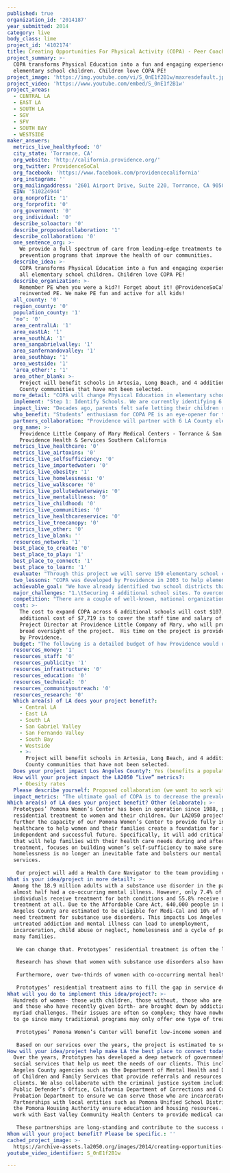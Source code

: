 ```yaml
---
published: true
organization_id: '2014187'
year_submitted: 2014
category: live
body_class: lime
project_id: '4102174'
title: Creating Opportunities For Physical Activity (COPA) - Peer Coach PE Program
project_summary: >-
  COPA transforms Physical Education into a fun and engaging experience for all
  elementary school children. Children love COPA PE!
project_image: 'https://img.youtube.com/vi/S_0nE1f2B1w/maxresdefault.jpg'
project_video: 'https://www.youtube.com/embed/S_0nE1f2B1w'
project_areas:
  - CENTRAL LA
  - EAST LA
  - SOUTH LA
  - SGV
  - SFV
  - SOUTH BAY
  - WESTSIDE
maker_answers:
  metrics_live_healthyfood: '0'
  city_state: 'Torrance, CA'
  org_website: 'http://california.providence.org/'
  org_twitter: ProvidenceSoCal
  org_facebook: 'https://www.facebook.com/providencecalifornia'
  org_instagram: ''
  org_mailingaddress: '2601 Airport Drive, Suite 220, Torrance, CA 90505'
  EIN: '510224944'
  org_nonprofit: '1'
  org_forprofit: '0'
  org_government: '0'
  org_individual: '0'
  describe_soloactor: '0'
  describe_proposedcollaboration: '1'
  describe_collaboration: '0'
  one_sentence_org: >-
    We provide a full spectrum of care from leading-edge treatments to
    prevention programs that improve the health of our communities.
  describe_idea: >-
    COPA transforms Physical Education into a fun and engaging experience for
    all elementary school children. Children love COPA PE!
  describe_organization: >-
    Remember PE when you were a kid?! Forget about it! @ProvidenceSoCal has
    reinvented PE. We make PE fun and active for all kids!
  all_county: '0'
  region_county: '0'
  population_county: '1'
  'no': '0'
  area_centralLA: '1'
  area_eastLA: '1'
  area_southLA: '1'
  area_sangabrielvalley: '1'
  area_sanfernandovalley: '1'
  area_southbay: '1'
  area_westside: '1'
  'area_other:': '1'
  area_other_blank: >-
    Project will benefit schools in Artesia, Long Beach, and 4 additional LA
    County communities that have not been selected.
  more_detail: "COPA will change Physical Education in elementary schools across Los Angeles County. COPA is not the old-school style of PE that requires kids to do jumping jacks, sit-ups, and makes kids who are not so athletic feel ashamed and embarrassed when picked last. No, instead COPA welcomes kids of all ability levels and gets classrooms of kids and their teachers moving together.\r\nOur project will:\r\n-\t provide on-site training and peer-coaching for 150 elementary school teachers and their 3,650 students across 6 schools sites;\r\n-\tlaunch an interactive website for on-going support of teachers and students;\r\n-\tbuild a culture of physical activity around the schools by helping parents, teachers, and children launch fun, easy to implement activities."
  implement: "Step 1: Identify Schools. We are currently identifying 6 urban public elementary schools that are located in lower-income communities within Los Angeles County (at the time of submission, 2 school districts are confirmed). We are selecting lower-income schools because historically, these schools have cut PE teachers from their budgets and have left PE Instruction to classroom teachers. The problem is that those classroom teachers have very little, to no training or experience in PE instruction or in outdoor classroom management skills. In the South Bay region of LA County, we have found that teachers in these communities are eager and willing to learn new techniques and skills to improve how they deliver PE. \r\n\r\nStep 2: Conduct pre-assessment of Physical Education environment of each school campus. Present report of findings to school staff and parents.\r\n\r\nStep 3: Meet with teachers at the school to recruit them into the program. Over our 11 year history, we have found that teachers are more engaged and supportive when it is a voluntary program. Our experience is that 90% of teachers at a school do in fact volunteer to participate in the COPA program.\r\n\r\nStep 4: Conduct a large group teacher training at each participating school. Training will include laying out program expectations, introduction to web-based COPA support system, and having teachers play PE games, so they can be reminded of the joy of play.\r\n\r\nStep 5: Begin one-on-one peer coaching with participating teachers at each school.  Over the course of the year, each teacher and their students will receive 4 individually tailored, outdoor, peer coached PE sessions.\r\n\r\nStep 6: Provide individually-tailored technical assistance to launch events/activities to promote PE/physical activity on campus. We will work with the school wellness committee, parents, teachers, students or any other stakeholder interested in physical activity – and provide technical assistance to improve the culture of PE/physical activity on the school campus. In the past, examples have included,  launching a Walk to School Day event, creating a one-day Cardio-Carnival for students, designing a rainy-day schedule that still allows for PE instruction, training student leaders on organizing PE equipment. \r\n\r\nStep 7: Conduct post-assessment of PE environment at each school.  Provide report on improvements made during the school year and recommendations for future. Present findings to school and parents."
  impact_live: "Decades ago, parents felt safe letting their children run freely in their neighborhoods, being active for hours before being called inside for dinner.  That was the norm. Today, it simply isn’t happening. Right now, many if not most urban public elementary school children in LA County are NOT getting a chance to be active.  In the communities COPA targets, parents just don’t feel safe having their kids run freely in their neighborhoods.  On top of that, their children’s schools have cut their PE budgets, so children really can go days before they participate in any kind of moderate-to-vigorous physical activity. \r\n\r\nCOPA can change this for children. Today, COPA can make LA the healthiest place to live by reintroducing PE into schools in a fun, interactive, and all-inclusive way.  It gives classroom teachers – who otherwise would be intimidated and unprepared – the tools and skills that they need to teach PE. It gives children an opportunity to learn proper movement skills and create a culture of activity within their own lives. COPA makes LA the healthiest place to live today because it teaches children – at a very young age – lifelong movement skills and the joy of being active.  \r\n\r\nCOPA makes LA the healthiest place to live in 2050, because by then it will have created a generation of adults who will view daily physical activity as the norm. By 2050, COPA children today will be raising children of their own. They will have the expectation that their children will have PE instruction every day and they will instill this expectation in generations to come. By 2050, childhood obesity will no longer be an epidemic. The rates of childhood obesity will be so low that looking back, we will be shocked that we ever even allowed the rates to have been so high!"
  who_benefit: "Students’ enthusiasm for COPA PE is an eye-opener for teachers. They are able to interact with their students in a different, more relaxed setting than the classroom – through play! COPA means no one is waiting in lines and everyone has a piece of equipment, so there are fewer behavioral issues, which equates to higher motivation for both students and teachers. COPA is a positive PE experience for all.\r\n\r\nIn COPA, children in grades K-5 learn developmentally appropriate movement skills, personal responsibility, how to stay safe while playing, how to assess their own exertion, respect for others, cooperation, and teamwork. Schools that have been in COPA for several years, report decreases in childhood obesity and independent evaluations of the program across multiple school sites show that COPA increases the time children spend in moderate-to-vigorous physical activity (MVPA) during a PE lesson.\r\n“COPA taught me the value of exercise and how to make it fun…I feel that COPA has been a great addition to the school”.--Ray, 5th Grade COPA Student\r\n\r\nElementary school teachers benefit from the personal one-on-one peer coaching from a Providence Little Company of Mary Medical Center (Providence) PE Specialist. 150 teachers will receive COPA’s PE curriculum (aligned with California PE Standards), have access to their school’s new PE equipment, the COPA website, and will receive instruction on developmentally appropriate motor skills and outdoor classroom management. Working with their Peer Coach, they observe, co-teach and then independently teach the PE lessons.\r\n\r\nCOPA helps teachers meet the longstanding state law in California of 200 minutes of PE every 10 days – an achievement that most schools are not reaching.  COPA results show that there is an increase in the number of teachers who are confident in teaching PE and an increase in instructional time devoted to PE instruction. COPA also helps teachers achieve national standards of excellence in Physical Education instruction by making sure that at least 50% of their PE lesson is spent in MVPA.\r\n\r\n“The COPA Peer Coach Program made me a better PE teacher. I learned that although PE is an activity and \"fun\" for students, it needs to be taught just as if I was teaching a math lesson in the classroom. I learned once students are given the exact steps to be successful they have more fun which makes teaching PE fun for me.”--COPA Teacher\r\n"
  partners_collaboration: "Providence will partner with 6 LA County elementary schools that have never had COPA, serve children who live in lower-income communities, have high rates of childhood obesity, and that don’t currently offer systematic implementation of Physical Education. Two partners are confirmed - John F. Kennedy School in Artesia (part of the ABC Unified School District) and Robin Samana, Director of Elementary and K-8 Schools at the Long Beach Unified School District to identify schools in the LBUSD. We are in discussions with additional schools to confirm more sites. The “added benefit” that the participating schools will bring is that they are ready and willing to make a change within their school to improve student health.\r\n\r\nThree factors are critical to the success of our partnerships with participating schools. \r\n\r\n1.\tPrincipal support. The Principal supports and encourages teachers to participate in this voluntary program. They need to create an atmosphere that supports PE as an added benefit to teachers – something that will keep their students more focused and that can improve academic achievement – rather than an added burden to the teachers’ schedules. \r\n\r\n2.\tTeacher buy-in. We introduce the program to teachers and design a peer coach training schedule that accommodates their teaching schedule. 90% of teachers voluntarily enroll; 90% of enrollees complete the program. \r\n\r\n3.\tRelationships between the teachers and the Peer Coach is critical to success. COPA teachers report high satisfaction with their relationships with their Peer Coach. A focus group of COPA teachers across 3 school districts agreed that the most significant factor in changing their instructional practice related to PE was their peer coach relationship. This is a direct result of the PE Specialist setting a tone of trust and openness. We know that most classroom teachers have little to no training in PE; we know that most teachers are apprehensive about taking a group of 30 kids outside with the expectation of teaching age-appropriate motor skills; and we know from our 11 years of experience that there are teachers who have their own personal memories of PE that are not so positive and that definitely don’t motivate them to teach PE themselves. The peer coach takes all of these factors into consideration, is able to work individually with the teacher and their students and build a relationship of trust and mutual respect that overcomes these barriers to teaching PE."
  org_name: >-
    Providence Little Company of Mary Medical Centers - Torrance & San Pedro,
    Providence Health & Services Southern California
  metrics_live_healthcare: '0'
  metrics_live_airtoxins: '0'
  metrics_live_selfsufficiency: '0'
  metrics_live_importedwater: '0'
  metrics_live_obesity: '1'
  metrics_live_homelessness: '0'
  metrics_live_walkscore: '0'
  metrics_live_pollutedwaterways: '0'
  metrics_live_mentalillness: '0'
  metrics_live_childhood: '0'
  metrics_live_communities: '0'
  metrics_live_healthcareservice: '0'
  metrics_live_treecanopy: '0'
  metrics_live_other: '0'
  metrics_live_blank: ''
  resources_network: '1'
  best_place_to_create: '0'
  best_place_to_play: '1'
  best_place_to_connect: '1'
  best_place_to_learn: '1'
  evaluate: "Through this project we will serve 150 elementary school classroom teachers and 3,650 students. Our evaluation to show success consists of a teacher survey and a PE School Assessment, as described below:\r\n\r\nTeacher Survey\r\nOur evaluation will look at changes in teacher knowledge, attitudes, and behaviors as it relates to Physical Education Instruction. Teachers will complete pre and post surveys at the beginning and end of the program that measure the following metrics:\r\n1. frequency of PE instruction/per week\r\n2. time spent in a PE lesson\r\n3. attitudes towards PE instruction\r\n4. perception of their relationship with their peer coach.  \r\n\r\nPE School Assessment\r\nThe PE Specialist will also conduct a pre and post assessment of the school’s  PE environment. This school-wide assessment will measure the following metrics:\r\n1.\tPE Equipment\r\no\tDo they have any?  If so, what condition is it in?\r\no\tIs there a PE equipment storage area?\r\no\tHow accessible is the PE equipment to teachers?\r\no\tHow organized is the PE equipment storage area\r\n2.\tStatus of PE Instruction\r\no\tIs PE being done on campus?  If so, how often?  If not, what barriers to teachers/staff identify?\r\n3.\tChampions of PE\r\no\tAre there champions of PE on campus?  \r\no\tIs the school identifying and utilizing human resources to facilitate PE on campus? (for e.g. parent volunteers are a valuable resource. They can be used to help organize a PE storage shed; ease of finding and using equipment is a significant barrier identified by elementary school teachers.)\r\n\r\nResults from the teacher survey and school PE assessment will be compiled for each school site and shared with the Principal, teachers, parents, and other stakeholders. This will also include recommendations for future improvements to improve the environment of PE on the school campus."
  two_lessons: "COPA was developed by Providence in 2003 to help elementary school classroom teachers learn skills to teach PE and boost student activity levels. \r\n\r\nOver the past 11 years, we have learned several lessons that have informed our project. Two of the most significant lessons include:\r\n\r\n1.\tA one day group training for teachers is not enough to sustain PE lessons. While one day group trainings are wonderful for increasing awareness about PE and give teachers tools (flash cards, equipment, lesson plans) to teach PE, they don’t address the underlying issues of why the teacher does not increase PE Instruction after these training.  The training does not increase confidence and teacher independence.  A one day indoor training does not  teach the teacher how to manage their children outside – something that can be very intimidating to a teacher that is used to the structure and order inside the classroom.  It doesn’t give teachers hands-on experience with teaching motor skills to children and ultimately does not truly increase a teacher’s confidence in their ability to teach PE.\r\n\r\n2.\tThe Peer Coach Model works. COPA is based on a peer coach model – a model that is well recognized in other subject areas.  Peer coaching is an effective staff development strategy because it is ongoing, specific to grade levels and subjects and creates a collaborative sense of community with the teachers at the school (Russo, 2004).  The peer coach model promotes improvement in instructional performance because the relationship between the PE Specialist and the classroom teacher is built on mutual trust and respect, immediate feedback, and the consistency that facilitates changes in teacher attitudes and behavior related to physical education instruction (Prince et. al, 2010). Training through the peer coach model creates a sustainable project."
  achievable_goal: "We have already identified two school districts that each contains at least one school that is ready to implement COPA. We continue to dialogue with interested schools (and are open to new schools who find out about our program through this competition!) and will have them lined up and ready to start if we are fortunate enough to win this competition. \r\n\r\nA Providence PE Specialist has been identified to lead this project, if we are selected. He has over 16 years experience providing PE training and staff development for teachers, and expertise in program delivery in the school settings. While at Providence, he has overseen the successful launch of COPA at 13 schools across 3 school districts, so he is well prepared to successfully launch the proposed program. He will coordinate all aspects of the program and provide the peer coaching to the teachers. He is already on staff with Providence and is ready to launch the LA2050 program, if awarded. \r\n\r\nOur proposed schedule includes:\r\nMonth 1: Confirm sites, Meet with Principals\r\nMonth 2: Present program to teachers, Recruit Teachers, Conduct school PE pre-assessment, Conduct teacher pre-survey\r\nMonth 3: Initial Teacher Training which includes program orientation, introduction and explanation of the COPA Peer Coach Model, walk through webpage\r\nMonth 3-11: COPA Peer Coaching – individual peer-coaching of teachers\r\nMonth 5-12: Technical assistance to stakeholders\r\nMonth 12: Conduct teacher post-survey, Post school PE assessment\r\nMonth 12: Prepare and present end of year recap, recommendations.\r\n"
  major_challenges: "1.\tSecuring 4 additional school sites. To overcome this challenge we have already started the dialogue with potential school sites. If we win the competition, we are also able to offer the program at no cost to the school district, which is appealing to interested schools. We expect that if awarded, we will have identified all of the 6 school sites and be ready to launch. \r\n\r\n2.\tSpace at school site itself. The school yard and the space available for PE often changes on the school campus. There may be construction, a special event, it may be raining, there may be poor air quality outside, etc. which may make certain areas of - or the entire - yard inaccessible.  As part of the peer coaching, the PE Specialist works with the classroom teacher to teach them how to adapt to different scenarios so that “space” is never used again as an excuse to not offer PE.\r\n\r\n3.\tTeacher Perceptions. When we make our initial presentation to teachers, we listen to their concerns about COPA changing their long-standing routine, or that this is just adding something else to their plate, or that they do not have enough time to do PE with all of the other mandates required by their District. Often these concerns are masking other concerns including fear of managing children outside the classroom and their own insecurities with being active. The key to getting over these barriers falls back on the relationship between the PE Specialist and the teachers. Initially this comes from letting the teachers express their concerns and then explaining to them that we are not going to just throw them outside with their students and expect them to lead PE on their own the very first time. We help them understand our peer coach model and how that we are there to be a resource to them and their students; we are not going to judge them, rate them, or chastise them during this process. Another factor that really helps with teacher recruitment is simply social pressure. As more and more teachers sign on to the COPA program, the remaining teachers begin to realize how much fun and how much support they are getting from the peer coach. Slowly, but surely more teachers come on board to the point where 90% of teachers sign-up."
  competition: "There are a couple of well-known, national organizations that provide PE training for teachers and would be considered competitive to COPA. They include – SPARK, CATCH, and Bonnie’s Fitware. What makes COPA unique is that we are not just a curriculum-based program.  Our services are more intensive, using the evidenced-based peer coach model. COPA Peer Coaches provide one-on-one modeling, team teaching, and feedback to teachers on PE instruction, which makes the program more sustainable.\r\n\r\nOur PE Specialists all have a BA/BS in Physical Education, have experience working with adult learning principles, and are skilled at assessing content knowledge and class management skills.  Once hired by Providence they go through a 40 hour training course that includes the peer coach model, building relationships with teachers, navigating the school environment, outdoor classroom management techniques, data collection, and engaging the community to support PE on the school campus.\r\n\r\nAn organization that would be considered complementary to COPA would be PlayWorks.  While COPA primarily focused on Physical Education, PlayWorks focuses primarily on recess-based physical activity.  \r\n\r\n "
  cost: >-
    The cost to expand COPA across 6 additional schools will cost $107,719. The
    additional cost of $7,719 is to cover the staff time and salary of the
    Project Director at Providence Little Company of Mary, who will provide
    broad oversight of the project.  His time on the project is provided in-kind
    by Providence.
  budget: "The following is a detailed budget of how Providence would use the LA2050 award money for COPA.\r\n\r\nPhysical Education Specialist, Jesus Mejia (Annual Salary $76,000).  He will spend 80% of his time on this project. He will be responsible for all direct services of this project. This includes finalizing school selection, providing all trainings and peer coaching at the 6 elementary school sites, data collection including pre/post teacher survey administration and pre/post school school site PE assessment, responding to teacher messages on the website message board, and providing technical assistance to stakeholders to improve the culture of wellness on the school campus. Total cost: $76,000 x 80% = $60,800.\r\n\r\nFringe benefits: 23.5% x $60,800 = $14,288.\r\n\r\nMileage,calculated as $0.56/mile for the PE Specialist to travel around LA County to 6 different schools. Total cost: $1,200.\r\n\r\nPE Supplies. Each school will receive its own set of PE supplies that they will get to keep after the 1-year award period.  Equipment includes hoops, balls, cones, jumpropes, etc. Total cost: $1,750/school x 6 schools = $10,500.\r\n\r\nCOPA Curriculum – Teacher Guide.  Each teacher in the program will receive their own COPA Curriculum Teacher Guide book to use throughout the year and keep after the 1-year award period. Total cost: $55 x 150 = $8,250\r\n\r\nWebsite. Providence is launching its new COPA Teacher Website. It will contain a calendar of events related to fitness, PE curriculum lessons, a password protected message board for teachers and the PE Specialists to exchange ideas, videos of COPA games and activities, and a weekly video of an in-classroom activity break that teachers can do with their students. Part of the award funds will be used for staff to keep the content up to date and to cover any applicable fees. Total cost: $4,962.\r\n"
  resources_money: '1'
  resources_staff: '0'
  resources_publicity: '1'
  resources_infrastructure: '0'
  resources_education: '0'
  resources_technical: '0'
  resources_communityoutreach: '0'
  resources_research: '0'
  Which area(s) of LA does your project benefit?:
    - Central LA
    - East LA
    - South LA
    - San Gabriel Valley
    - San Fernando Valley
    - South Bay
    - Westside
    - >-
      Project will benefit schools in Artesia, Long Beach, and 4 additional LA
      County communities that have not been selected.
  Does your project impact Los Angeles County?: Yes (benefits a population of LA County)
  How will your project impact the LA2050 “Live” metrics?:
    - Obesity rates
  Please describe yourself: Proposed collaboration (we want to work with partners!)
  impact_metrics: "The ultimate goal of COPA is to decrease the prevalence of childhood obesity.  This is especially important in many urban, low-income communities within Los Angeles County where the childhood obesity rates exceed that of the County, State, or Country. \r\n\r\nIt used to be the norm that children participated in daily PE classes, which was a factor in increasing activity levels and minimizing the risk of obesity. Now, school budgets have eliminated Physical Education teachers and by doing so often eliminate the one chance that some children have to be active and improve their motor skills. Classroom teachers are left to pick up the slack, yet they get little to no training in physical education instruction and their expertise in motor skills, outdoor classroom management and academic content standards is limited. \r\n\r\nDaily physical activity is further compromised, because many parents do not let their children play outside after school because they feel their neighborhoods are unsafe for outdoor play. \r\n\r\nCOPA fills the void in Physical Education Instruction and gets children moving! It makes PE fun and engaging and trains elementary school classroom teachers to confidently and independently teach PE.   Findings from a 3-year independent evaluation of COPA shows that the program increases children's moderate to vigorous physical activity during PE and increases the frequency and duration of PE lessons offered by teachers. In addition, some districts, where COPA has been offered for several years, show decreases in childhood obesity rates - the ultimate COPA goal!"
Which area(s) of LA does your project benefit? Other (elaborate): >-
  Prototypes’ Pomona Women’s Center has been in operation since 1988, providing
  residential treatment to women and their children. Our LA2050 project will
  further the capacity of our Pomona Women’s Center to provide fully integrated
  healthcare to help women and their families create a foundation for a healthy,
  independent and successful future. Specifically, it will add critical staff
  that will help families with their health care needs during and after
  treatment, focuses on building women’s self-sufficiency to make sure
  homelessness is no longer an inevitable fate and bolsters our mental health
  services. 
   
   Our project will add a Health Care Navigator to the team providing case management to families and ensuring that all of their health needs are met. This includes enrolling in health insurance, ensuring that mothers and children receive comprehensive assessments, identifying any resources in the community and following up to make sure treatment and care is being received and moving families toward their goal of self-sufficiency. In addition, this project will support a Vocational Counselor to provide women with the opportunities to gain skills to search and apply for employment. Opportunities and resources are provided on-site to build each client’s resume, ensuring gainful employment once they complete treatment. The project will also help to fund a Mental Health Clinician to provide mental health assessments to women and children. This position will also provide individual, group and family therapy. And finally, the project will also include a vehicle lease for a van that will ensure that transportation is not an issue in accessing care such as bringing a client’s family to the facility for therapy and assisting women and children with doctor’s appointments.
What is your idea/project in more detail?: >-
  Among the 18.9 million adults with a substance use disorder in the past year,
  almost half had a co-occurring mental illness. However, only 7.4% of
  individuals receive treatment for both conditions and 55.8% receive no
  treatment at all. Due to the Affordable Care Act, 640,000 people in Los
  Angeles County are estimated to be eligible for Medi-Cal and 10% of them will
  need treatment for substance use disorders. This impacts Los Angeles as
  untreated addiction and mental illness can lead to unemployment,
  incarceration, child abuse or neglect, homelessness and a cycle of poverty for
  many families.
   
   We can change that. Prototypes’ residential treatment is often the last hope for women with such complex issues because they have nowhere else to go. Through partnerships with local medical providers, social services agencies and the justice system, we remove barriers to access with a “whatever it takes” approach to ensure women receive addiction and mental health treatment. 
   
   Research has shown that women with substance use disorders also have high rates posttraumatic stress disorder; not surprising then is that more than 87% of the women in Prototypes’ residential treatment have been victims of sexual and/or physical abuse as well as domestic violence. Trauma is then a key focus as staff help clients understand the underlying causes of their addiction and provides them tools to successfully get through difficult situations without the use of drugs and alcohol. 
   
   Furthermore, over two-thirds of women with co-occurring mental health and substance use disorders are mothers, yet most programs do not support a woman’s role as a mother or will not accommodate pregnant and postpartum women. We encourage women to bring their children with them, so they don’t have to choose between their health and their children. Keeping families together not only improves a mother’s success in her recovery, but also impacts future generations in Los Angeles.
   
   Prototypes’ residential treatment aims to fill the gap in service delivery by taking a holistic viewpoint on health and identifying everything from therapy to housing as necessary treatment for our most vulnerable. Not only to help families get access to healthcare, but we also provided the tools and resources to women become self-sufficient through housing, employment, parenting and education. The program also impacts a second generation who receive care and support to prevent future adverse experiences for children.
What will you do to implement this idea/project?: >-
  Hundreds of women- those with children, those without, those who are expecting
  and those who have recently given birth- are brought down by addiction and its
  myriad challenges. Their issues are often so complex; they have nowhere else
  to go since many traditional programs may only offer one type of treatment. 
   
   Prototypes’ Pomona Women’s Center will benefit low-income women and their children in Los Angeles County who face barriers in accessing vital behavioral treatment. We also include a client’s family in their recovery progress, providing family therapy and support. 
   
   Based on our services over the years, the project is estimated to serve a client population that consists of the following: 43% Latina/o, 28% white, 27% African-American, 1% Asian/Pacific Islander and 1% American Indian. The project will serve women who struggle with the disease of addiction and may also be victims of domestic violence, have mental illness, be homeless and/or involved with the criminal justice system. They often face difficulties such as poverty due to insufficient skills and employment, language barriers, lack of access to public benefits and/or may have lost custody of their children.
How will your idea/project help make LA the best place to connect today? In LA2050?: >-
  Over the years, Prototypes has developed a deep network of government and
  social services that help us meet the needs of our clients. This includes Los
  Angeles County agencies such as the Department of Mental Health and Department
  of Children and Family Services that provide referrals and resources to serve
  clients. We also collaborate with the criminal justice system including the
  Public Defender’s Office, California Department of Corrections and County
  Probation Department to ensure we can serve those who are incarcerated.
  Partnerships with local entities such as Pomona Unified School District and
  the Pomona Housing Authority ensure education and housing resources. We also
  work with East Valley Community Health Centers to provide medical care.
   
   These partnerships are long-standing and contribute to the success of our residential program. Three critical factors that have help ensure our successful collaboration is open communication on project status through reports and meetings, effective partnership agreements and mutual support on projects.
Whom will your project benefit? Please be specific.: ''
cached_project_image: >-
  https://archive-assets.la2050.org/images/2014/creating-opportunities-for-physical-activity-copa-peer-coach-pe-program/img.youtube.com/vi/S_0nE1f2B1w/maxresdefault.jpg
youtube_video_identifier: S_0nE1f2B1w

---
```

